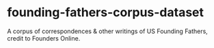 # founding-fathers-corpus-dataset
 A corpus of correspondences & other writings of US Founding Fathers, credit to Founders Online.
